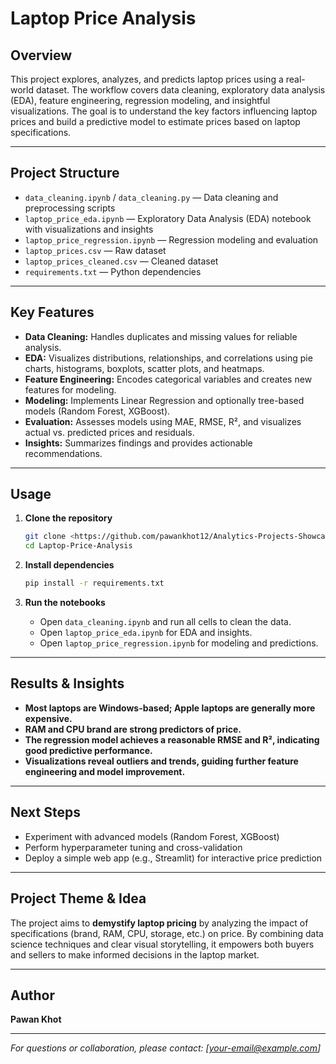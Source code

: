 #  Laptop Price Analysis

## Overview
This project explores, analyzes, and predicts laptop prices using a real-world dataset. The workflow covers data cleaning, exploratory data analysis (EDA), feature engineering, regression modeling, and insightful visualizations. The goal is to understand the key factors influencing laptop prices and build a predictive model to estimate prices based on laptop specifications.

---

## Project Structure

- `data_cleaning.ipynb` / `data_cleaning.py` — Data cleaning and preprocessing scripts
- `laptop_price_eda.ipynb` — Exploratory Data Analysis (EDA) notebook with visualizations and insights
- `laptop_price_regression.ipynb` — Regression modeling and evaluation
- `laptop_prices.csv` — Raw dataset
- `laptop_prices_cleaned.csv` — Cleaned dataset
- `requirements.txt` — Python dependencies

---

## Key Features

- **Data Cleaning:** Handles duplicates and missing values for reliable analysis.
- **EDA:** Visualizes distributions, relationships, and correlations using pie charts, histograms, boxplots, scatter plots, and heatmaps.
- **Feature Engineering:** Encodes categorical variables and creates new features for modeling.
- **Modeling:** Implements Linear Regression and optionally tree-based models (Random Forest, XGBoost).
- **Evaluation:** Assesses models using MAE, RMSE, R², and visualizes actual vs. predicted prices and residuals.
- **Insights:** Summarizes findings and provides actionable recommendations.

---

## Usage

1. **Clone the repository**
   ```bash
   git clone <https://github.com/pawankhot12/Analytics-Projects-Showcase.git>
   cd Laptop-Price-Analysis
   ```

2. **Install dependencies**
   ```bash
   pip install -r requirements.txt
   ```

3. **Run the notebooks**
   - Open `data_cleaning.ipynb` and run all cells to clean the data.
   - Open `laptop_price_eda.ipynb` for EDA and insights.
   - Open `laptop_price_regression.ipynb` for modeling and predictions.

---

## Results & Insights

- **Most laptops are Windows-based; Apple laptops are generally more expensive.**
- **RAM and CPU brand are strong predictors of price.**
- **The regression model achieves a reasonable RMSE and R², indicating good predictive performance.**
- **Visualizations reveal outliers and trends, guiding further feature engineering and model improvement.**

---

## Next Steps

- Experiment with advanced models (Random Forest, XGBoost)
- Perform hyperparameter tuning and cross-validation
- Deploy a simple web app (e.g., Streamlit) for interactive price prediction

---

## Project Theme & Idea

The project aims to **demystify laptop pricing** by analyzing the impact of specifications (brand, RAM, CPU, storage, etc.) on price. By combining data science techniques and clear visual storytelling, it empowers both buyers and sellers to make informed decisions in the laptop market.

---

## Author

**Pawan Khot**

---

*For questions or collaboration, please contact: [your-email@example.com]*